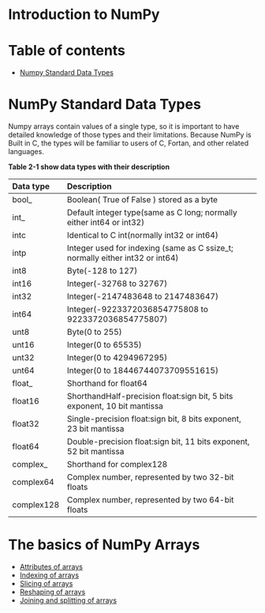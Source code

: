 # Introduction to NumPy
Table of contents
=================

* [Numpy Standard Data Types](#numpy-standard-data-types)


NumPy Standard Data Types
=========================
Numpy arrays contain values of a single type, so it is important to have detailed knowledge of those
types and their limitations. Because NumPy is Built in C, the types will be familiar to users of C,
			Fortan, and other related languages.

**Table 2-1 show data types with their description**

| Data type | Description  |
| :---------- | :---------------- |
| bool_  | Boolean( True of False ) stored as a byte |
| int_ | Default integer type(same as C long; normally either int64 or int32) |
| intc | Identical to C int(normally int32 or int64) |
| intp | Integer used for indexing (same as C ssize_t; normally either int32 or int64) |
| int8 | Byte(-128 to 127) |
| int16 | Integer(-32768 to 32767) |
| int32 | Integer(-2147483648 to 2147483647) |
| int64 | Integer(-9223372036854775808 to 9223372036854775807) |
| unt8 | Byte(0 to 255) |
| unt16 | Integer(0 to 65535) |
| unt32 | Integer(0 to 4294967295) |
| unt64 | Integer(0 to 18446744073709551615) |
| float_ | Shorthand for float64 |
| float16 | ShorthandHalf-precision float:sign bit, 5 bits exponent, 10 bit mantissa |
| float32 | Single-precision float:sign bit, 8 bits exponent, 23 bit mantissa |
| float64 | Double-precision float:sign bit, 11 bits exponent, 52 bit mantissa |
| complex_ | Shorthand for complex128 | 
| complex64 | Complex number, represented by two 32-bit floats | 
| complex128 | Complex number, represented by two 64-bit floats | 

The basics of NumPy Arrays
==========================
* [Attributes of arrays](#numpy-array-attributes)
* [Indexing of arrays](#array-indexin-gaccessing-single-elements)
* [Slicing of arrays](#array-slicing)
* [Reshaping of arrays](#reshaping-of-arrays)
* [Joining and splitting of arrays](#array-concatenation-and-splitting)


